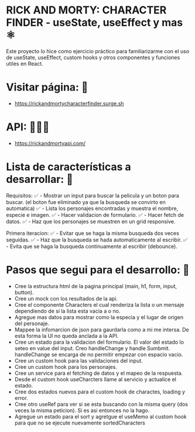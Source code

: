 # RICK AND MORTY: CHARACTER FINDER - useState, useEffect y mas ⚛️

Este proyecto lo hice como ejercicio práctico para familiarizarme con el uso de useState, useEffect, custom hooks y otros componentes y funciones utiles en React.

# Visitar página: 👀

- https://rickandmortycharacterfinder.surge.sh

# API: 👨🏻‍💻
- https://rickandmortyapi.com/


# Lista de características a desarrollar: 📝 

Requisitos:
✅ - Mostrar un input para buscar la pelicula y un boton para buscar. (el boton fue eliminado ya que la busqueda se convirto en automatica)
✅ - Lista los personajes encontradas y muestra el nombre, especie e imagen.
✅ - Hacer validacion de formulario.
✅ - Hacer fetch de datos.
✅ - Haz que los personajes se muestren en un grid responsive.

Primera iteracion:
✅ - Evitar que se haga la misma busqueda dos veces seguidas.
✅ - Haz que la busqueda se hada automaticamente al escribir.
✅ - Evita que se haga la busqueda continuamente al escribir (debounce).


# Pasos que segui para el desarrollo: 🧩
- Cree la estructura html de la pagina principal (main, h1, form, input, button).
- Cree un mock con los resultados de la api.
- Cree el componente Characters el cual renderiza la lista o un mensaje dependiendo de si la lista esta vacia a o no.
- Agregue mas datos para mostrar como la especia y el lugar de origen del personaje.
- Mappee la infomarcion de json para gaurdarla como a mi me intersa. De esta forma la UI no queda anclada a la API.
- Cree un estado para la validacion del formulario. El valor del estado lo seteo en value del input. Creo handleChange y handle Sumbmit. handleChange se encarga de no permitir empezar con espacio vacio.
- Cree un custom hook para las validaciones del input.
- Cree un custom hook para los personajes.
- Cree un service para el fetching de datos y el mapeo de la respuesta.
- Desde el custom hook useCharcters llame al servicio y actualice el estado.
- Cree dos estados nuevos para el custom hook de charactes, loading y error.
- Cree otro useRef para ver si se esta buscando con la misma query (dos veces la misma peticion). Si es asi entonces no la hago.
- Agregue un estado para el sort y agretgue el useMemo al custom hook para que no se ejecute nuevamente sortedCharacters
